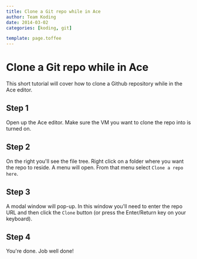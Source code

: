 ```yaml
---
title: Clone a Git repo while in Ace
author: Team Koding
date: 2014-03-02
categories: [koding, git]

template: page.toffee
---
```


# Clone a Git repo while in Ace

This short tutorial will cover how to clone a Github repository while in the Ace editor.

## Step 1

Open up the Ace editor. Make sure the VM you want to clone the repo into is turned on.

## Step 2

On the right you'll see the file tree. Right click on a folder where you want the repo to reside. A menu will open. From that menu select `Clone a repo here`.

## Step 3

A modal window will pop-up. In this window you'll need to enter the repo URL and then click the `Clone` button (or press the Enter/Return key on your keyboard).

## Step 4

You're done. Job well done!